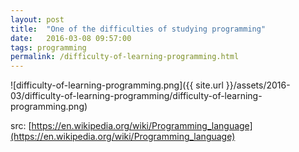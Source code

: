 ```yaml
---
layout: post
title:  "One of the difficulties of studying programming"
date:   2016-03-08 09:57:00
tags: programming
permalink: /difficulty-of-learning-programming.html
---
```

![difficulty-of-learning-programming.png]({{ site.url }}/assets/2016-03/difficulty-of-learning-programming/difficulty-of-learning-programming.png)

src: [https://en.wikipedia.org/wiki/Programming_language](https://en.wikipedia.org/wiki/Programming_language)
